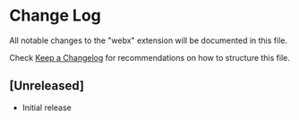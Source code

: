 # Change Log

All notable changes to the "webx" extension will be documented in this file.

Check [Keep a Changelog](http://keepachangelog.com/) for recommendations on how to structure this file.

## [Unreleased]

- Initial release